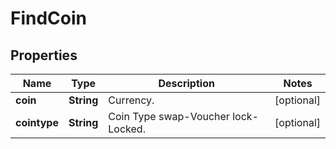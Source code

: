 
# FindCoin

## Properties

Name | Type | Description | Notes
------------ | ------------- | ------------- | -------------
**coin** | **String** | Currency. |  [optional]
**cointype** | **String** | Coin Type swap-Voucher lock-Locked. |  [optional]

